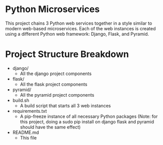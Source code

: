 # Python Microservices

This project chains 3 Python web services together in a style similar to modern web-based microservices. Each of the web instances is created using a different Python web framework: Django, Flask, and Pyramid.

# Project Structure Breakdown
* django/
    * All the django project components
* flask/
    * All the flask project components
* pyramid/
    * All the pyramid project components
* build.sh
    * A build script that starts all 3 web instances
* requirements.txt
    * A pip-freeze instance of all necessary Python packages (Note: for this project, doing a sudo pip install on django flask and pyramid should have the same effect)
* README.md
    * This file
